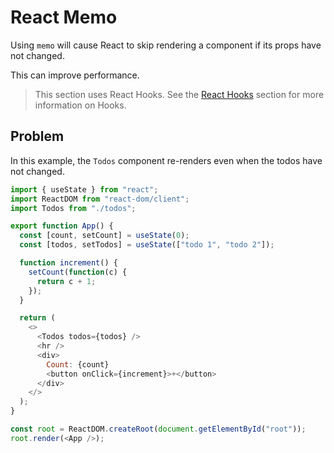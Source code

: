 # React Memo

Using `memo` will cause React to skip rendering a component if its props have not changed.

This can improve performance.

> This section uses React Hooks. See the [React Hooks](https://www.w3schools.com/react/react_hooks.asp) section for more information on Hooks.

## Problem

In this example, the `Todos` component re-renders even when the todos have not changed.

```javascript
import { useState } from "react";
import ReactDOM from "react-dom/client";
import Todos from "./todos";

export function App() {
  const [count, setCount] = useState(0);
  const [todos, setTodos] = useState(["todo 1", "todo 2"]);

  function increment() {
    setCount(function(c) {
      return c + 1;
    });
  }

  return (
    <>
      <Todos todos={todos} />
      <hr />
      <div>
        Count: {count}
        <button onClick={increment}>+</button>
      </div>
    </>
  );
}

const root = ReactDOM.createRoot(document.getElementById("root"));
root.render(<App />);
```